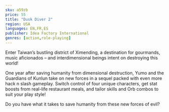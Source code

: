 ```yaml
---
sku: a59zb
price: 55
title: "Dusk Diver 2"
region: USA
languages: EN,FR,ES
publisher: Idea Factory International
genres: [action,role-playing]
---
```

 Enter Taiwan’s bustling district of Ximending, a destination for gourmands, music aficionados – and interdimensional beings intent on destroying this world!

One year after saving humanity from dimensional destruction, Yumo and the Guardians of Kunlun take on new forces in a sequel packed with even more hack n slash gameplay. Switch control of four unique characters, get stat boosts from real-life restaurant meals, and tailor skills and Orb combos to suit your play style!

Do you have what it takes to save humanity from these new forces of evil?